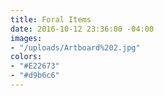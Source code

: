 ```yaml
---
title: Foral Items
date: 2016-10-12 23:36:00 -04:00
images:
- "/uploads/Artboard%202.jpg"
colors:
- "#E22673"
- "#d9b6c6"
---
```


